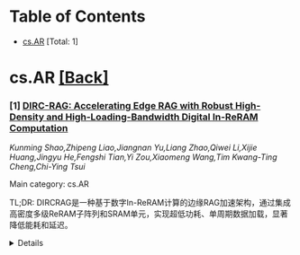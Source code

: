 <div id=toc></div>

# Table of Contents

- [cs.AR](#cs.AR) [Total: 1]


<div id='cs.AR'></div>

# cs.AR [[Back]](#toc)

### [1] [DIRC-RAG: Accelerating Edge RAG with Robust High-Density and High-Loading-Bandwidth Digital In-ReRAM Computation](https://arxiv.org/abs/2510.25278)
*Kunming Shao,Zhipeng Liao,Jiangnan Yu,Liang Zhao,Qiwei Li,Xijie Huang,Jingyu He,Fengshi Tian,Yi Zou,Xiaomeng Wang,Tim Kwang-Ting Cheng,Chi-Ying Tsui*

Main category: cs.AR

TL;DR: DIRCRAG是一种基于数字In-ReRAM计算的边缘RAG加速架构，通过集成高密度多级ReRAM子阵列和SRAM单元，实现超低功耗、单周期数据加载，显著降低能耗和延迟。


<details>
  <summary>Details</summary>
Motivation: 解决边缘设备上RAG系统面临的高存储、高能耗和高延迟挑战，同时克服现有CIM技术内存密度低或计算精度有限的问题。

Method: 采用数字In-ReRAM计算技术，结合ReRAM-SRAM单元存储文档嵌入，支持查询静止数据流，并引入误差优化和误差检测电路。

Result: 在TSMC40nm工艺下实现5.18Mb/mm²的片上非易失性内存密度，131 TOPS吞吐量，4MB检索延迟5.6μs/查询，能耗0.956μJ/查询，同时保持检索精度。

Conclusion: DIRCRAG架构有效解决了边缘RAG系统的性能瓶颈，为边缘AI应用提供了高效、低功耗的检索增强生成解决方案。

Abstract: Retrieval-Augmented Generation (RAG) enhances large language models (LLMs) by
integrating external knowledge retrieval but faces challenges on edge devices
due to high storage, energy, and latency demands. Computing-in-Memory (CIM)
offers a promising solution by storing document embeddings in CIM macros and
enabling in-situ parallel retrievals but is constrained by either low memory
density or limited computational accuracy. To address these challenges, we
present DIRCRAG, a novel edge RAG acceleration architecture leveraging Digital
In-ReRAM Computation (DIRC). DIRC integrates a high-density multi-level ReRAM
subarray with an SRAM cell, utilizing SRAM and differential sensing for robust
ReRAM readout and digital multiply-accumulate (MAC) operations. By storing all
document embeddings within the CIM macro, DIRC achieves ultra-low-power,
single-cycle data loading, substantially reducing both energy consumption and
latency compared to offchip DRAM. A query-stationary (QS) dataflow is supported
for RAG tasks, minimizing on-chip data movement and reducing SRAM buffer
requirements. We introduce error optimization for the DIRC ReRAM-SRAM cell by
extracting the bit-wise spatial error distribution of the ReRAM subarray and
applying targeted bit-wise data remapping. An error detection circuit is also
implemented to enhance readout resilience against deviceand circuit-level
variations. Simulation results demonstrate that DIRC-RAG under TSMC40nm process
achieves an on-chip non-volatile memory density of 5.18Mb/mm2 and a throughput
of 131 TOPS. It delivers a 4MB retrieval latency of 5.6{\mu}s/query and an
energy consumption of 0.956{\mu}J/query, while maintaining the retrieval
precision.

</details>

